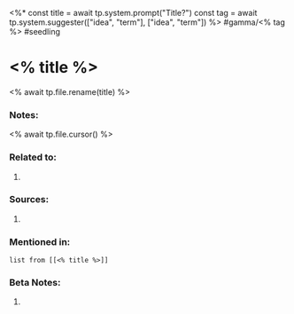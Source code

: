 ---
---

<%*
const title = await tp.system.prompt("Title?")
const tag = await tp.system.suggester(["idea", "term"], ["idea", "term"]) 
%>
#gamma/<% tag %> #seedling
# <% title %>
<% await tp.file.rename(title) %>
### Notes:
<% await tp.file.cursor() %>
### Related to:
1. 
### Sources:
1. 
### Mentioned in:
```dataview
list from [[<% title %>]]
```
### Beta Notes:
1. 

